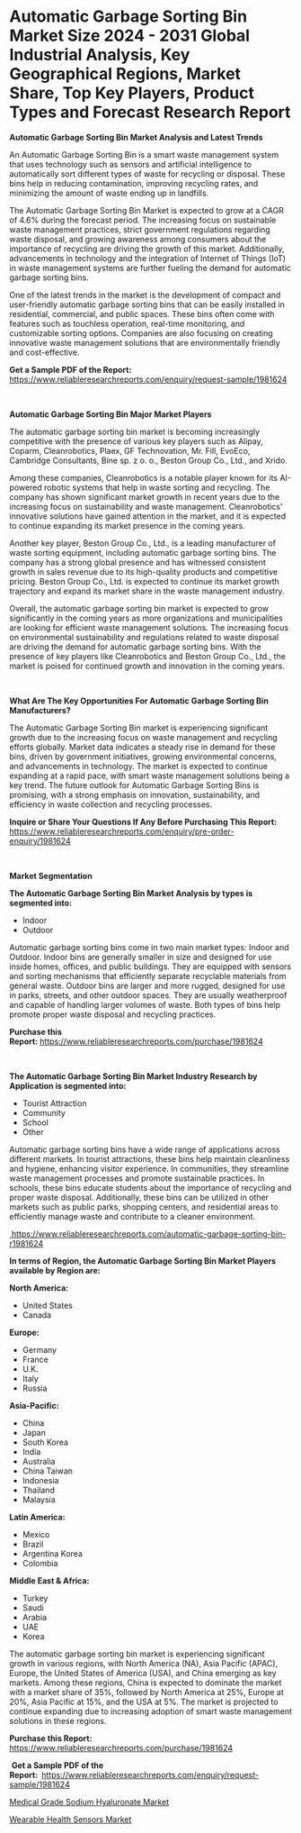 <p><h1>Automatic Garbage Sorting Bin Market Size 2024 - 2031 Global Industrial Analysis, Key Geographical Regions, Market Share, Top Key Players, Product Types and Forecast Research Report</h1></p><p><strong>Automatic Garbage Sorting Bin Market Analysis and Latest Trends</strong></p>
<p><p>An Automatic Garbage Sorting Bin is a smart waste management system that uses technology such as sensors and artificial intelligence to automatically sort different types of waste for recycling or disposal. These bins help in reducing contamination, improving recycling rates, and minimizing the amount of waste ending up in landfills.</p><p>The Automatic Garbage Sorting Bin Market is expected to grow at a CAGR of 4.6% during the forecast period. The increasing focus on sustainable waste management practices, strict government regulations regarding waste disposal, and growing awareness among consumers about the importance of recycling are driving the growth of this market. Additionally, advancements in technology and the integration of Internet of Things (IoT) in waste management systems are further fueling the demand for automatic garbage sorting bins.</p><p>One of the latest trends in the market is the development of compact and user-friendly automatic garbage sorting bins that can be easily installed in residential, commercial, and public spaces. These bins often come with features such as touchless operation, real-time monitoring, and customizable sorting options. Companies are also focusing on creating innovative waste management solutions that are environmentally friendly and cost-effective.</p></p>
<p><strong>Get a Sample PDF of the Report:&nbsp;</strong> <a href="https://www.reliableresearchreports.com/enquiry/request-sample/1981624">https://www.reliableresearchreports.com/enquiry/request-sample/1981624</a></p>
<p>&nbsp;</p>
<p><strong>Automatic Garbage Sorting Bin Major Market Players</strong></p>
<p><p>The automatic garbage sorting bin market is becoming increasingly competitive with the presence of various key players such as Alipay, Coparm, Cleanrobotics, Plaex, GF Technovation, Mr. Fill, EvoEco, Cambridge Consultants, Bine sp. z o. o., Beston Group Co., Ltd., and Xrido. </p><p>Among these companies, Cleanrobotics is a notable player known for its AI-powered robotic systems that help in waste sorting and recycling. The company has shown significant market growth in recent years due to the increasing focus on sustainability and waste management. Cleanrobotics' innovative solutions have gained attention in the market, and it is expected to continue expanding its market presence in the coming years.</p><p>Another key player, Beston Group Co., Ltd., is a leading manufacturer of waste sorting equipment, including automatic garbage sorting bins. The company has a strong global presence and has witnessed consistent growth in sales revenue due to its high-quality products and competitive pricing. Beston Group Co., Ltd. is expected to continue its market growth trajectory and expand its market share in the waste management industry.</p><p>Overall, the automatic garbage sorting bin market is expected to grow significantly in the coming years as more organizations and municipalities are looking for efficient waste management solutions. The increasing focus on environmental sustainability and regulations related to waste disposal are driving the demand for automatic garbage sorting bins. With the presence of key players like Cleanrobotics and Beston Group Co., Ltd., the market is poised for continued growth and innovation in the coming years.</p></p>
<p>&nbsp;</p>
<p><strong>What Are The Key Opportunities For Automatic Garbage Sorting Bin Manufacturers?</strong></p>
<p><p>The Automatic Garbage Sorting Bin market is experiencing significant growth due to the increasing focus on waste management and recycling efforts globally. Market data indicates a steady rise in demand for these bins, driven by government initiatives, growing environmental concerns, and advancements in technology. The market is expected to continue expanding at a rapid pace, with smart waste management solutions being a key trend. The future outlook for Automatic Garbage Sorting Bins is promising, with a strong emphasis on innovation, sustainability, and efficiency in waste collection and recycling processes.</p></p>
<p><strong>Inquire or Share Your Questions If Any Before Purchasing This Report:</strong> <a href="https://www.reliableresearchreports.com/enquiry/pre-order-enquiry/1981624">https://www.reliableresearchreports.com/enquiry/pre-order-enquiry/1981624</a></p>
<p>&nbsp;</p>
<p><strong>Market Segmentation</strong></p>
<p><strong>The Automatic Garbage Sorting Bin Market Analysis by types is segmented into:</strong></p>
<p><ul><li>Indoor</li><li>Outdoor</li></ul></p>
<p><p>Automatic garbage sorting bins come in two main market types: Indoor and Outdoor. Indoor bins are generally smaller in size and designed for use inside homes, offices, and public buildings. They are equipped with sensors and sorting mechanisms that efficiently separate recyclable materials from general waste. Outdoor bins are larger and more rugged, designed for use in parks, streets, and other outdoor spaces. They are usually weatherproof and capable of handling larger volumes of waste. Both types of bins help promote proper waste disposal and recycling practices.</p></p>
<p><strong>Purchase this Report:&nbsp;</strong><a href="https://www.reliableresearchreports.com/purchase/1981624">https://www.reliableresearchreports.com/purchase/1981624</a></p>
<p>&nbsp;</p>
<p><strong>The Automatic Garbage Sorting Bin Market Industry Research by Application is segmented into:</strong></p>
<p><ul><li>Tourist Attraction</li><li>Community</li><li>School</li><li>Other</li></ul></p>
<p><p>Automatic garbage sorting bins have a wide range of applications across different markets. In tourist attractions, these bins help maintain cleanliness and hygiene, enhancing visitor experience. In communities, they streamline waste management processes and promote sustainable practices. In schools, these bins educate students about the importance of recycling and proper waste disposal. Additionally, these bins can be utilized in other markets such as public parks, shopping centers, and residential areas to efficiently manage waste and contribute to a cleaner environment.</p></p>
<p><a href="https://www.reliableresearchreports.com/automatic-garbage-sorting-bin-r1981624">&nbsp;https://www.reliableresearchreports.com/automatic-garbage-sorting-bin-r1981624</a></p>
<p><strong>In terms of Region, the Automatic Garbage Sorting Bin Market Players available by Region are:</strong></p>
<p>
    <p> <strong> North America: </strong>
        <ul>
            <li>United States</li>
            <li>Canada</li>
        </ul>
        </p> 
    <p> <strong> Europe: </strong>
        <ul>
            <li>Germany</li>
            <li>France</li>
            <li>U.K.</li>
            <li>Italy</li>
            <li>Russia</li>
        </ul>
        </p> 
    <p> <strong> Asia-Pacific: </strong>
        <ul>
            <li>China</li>
            <li>Japan</li>
            <li>South Korea</li>
            <li>India</li>
            <li>Australia</li>
            <li>China Taiwan</li>
            <li>Indonesia</li>
            <li>Thailand</li>
            <li>Malaysia</li>
        </ul>
        </p> 
    <p> <strong> Latin America: </strong>
        <ul>
            <li>Mexico</li>
            <li>Brazil</li>
            <li>Argentina Korea</li>
            <li>Colombia</li>
        </ul>
        </p> 
    <p> <strong> Middle East & Africa: </strong>
        <ul>
            <li>Turkey</li>
            <li>Saudi</li>
            <li>Arabia</li>
            <li>UAE</li>
            <li>Korea</li>
        </ul>
    </p>
    </p>
<p><p>The automatic garbage sorting bin market is experiencing significant growth in various regions, with North America (NA), Asia Pacific (APAC), Europe, the United States of America (USA), and China emerging as key markets. Among these regions, China is expected to dominate the market with a market share of 35%, followed by North America at 25%, Europe at 20%, Asia Pacific at 15%, and the USA at 5%. The market is projected to continue expanding due to increasing adoption of smart waste management solutions in these regions.</p></p>
<p><strong>Purchase this Report: </strong><a href="https://www.reliableresearchreports.com/purchase/1981624">https://www.reliableresearchreports.com/purchase/1981624</a></p>
<p>&nbsp;<strong>Get a Sample PDF of the Report:&nbsp;&nbsp;</strong><a href="https://www.reliableresearchreports.com/enquiry/request-sample/1981624">https://www.reliableresearchreports.com/enquiry/request-sample/1981624</a></p>
<p><strong></strong></p>
<p><p><a href="https://military-diascia-e68.notion.site/Medical-Grade-Sodium-Hyaluronate-Market-Analysis-and-Sze-Forecasted-for-period-from-2024-to-2031-a134227799de4d78b9df6f590521453d">Medical Grade Sodium Hyaluronate Market</a></p><p><a href="https://view.publitas.com/reportprime-1/wearable-health-sensors-market-research-report-its-history-and-forecast-2024-to-2031/">Wearable Health Sensors Market</a></p></p>
